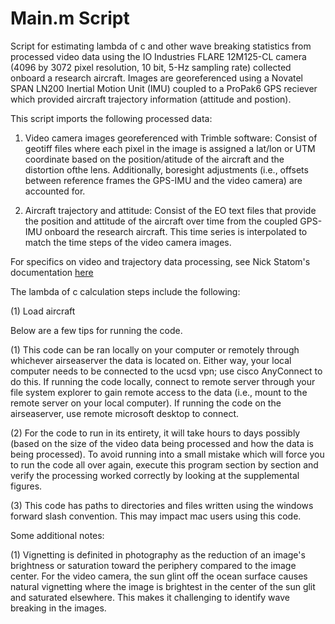 # Main.m Script

Script for estimating lambda of c and other wave breaking statistics 
from processed video data using the IO Industries FLARE 12M125-CL
camera (4096 by 3072 pixel resolution, 10 bit, 5-Hz sampling rate) 
collected onboard a research aircraft. Images are georeferenced using a 
Novatel SPAN LN200 Inertial Motion Unit (IMU) coupled to a ProPak6 GPS
reciever which provided aircraft trajectory information 
(attitude and postion).

This script imports the following processed data: 

1. Video camera images georeferenced with Trimble software: Consist of
   geotiff files where each pixel in the image is assigned a lat/lon or
   UTM coordinate based on the position/atitude of the aircraft and the
   distortion ofthe lens. Additionally, boresight adjustments (i.e.,
   offsets between reference frames the GPS-IMU and the video camera)
   are accounted for. 

2. Aircraft trajectory and attitude: Consist of the EO text files that
   provide the position and attitude of the aircraft over time from the 
   coupled GPS-IMU onboard the research aircraft. This time series is
   interpolated to match the time steps of the video camera images.  

For specifics on video and trajectory data processing, see Nick Statom's
documentation [here](https://docs.google.com/document/d/1qbaBH98IW1tJrMfxC6TKL-jQIcMPm7KK_KRrxk3rBb0/edit)

The lambda of c calculation steps include the following: 

(1) Load aircraft 

Below are a few tips for running the code. 

(1) This code can be ran locally on your computer or remotely through
    whichever airseaserver the data is located on. Either way, your local
    computer needs to be connected to the ucsd vpn; use cisco AnyConnect
    to do this. If running the code locally, connect to remote server 
    through your file system explorer to gain remote access to the data 
    (i.e., mount to the remote server on your local computer). 
    If running the code on the airseaserver, use remote microsoft desktop
    to connect.     

(2) For the code to run in its entirety, it will take hours to days 
    possibly (based on the size of the video data being processed and 
    how the data is being processed). To avoid running into a small 
    mistake which will force you to run the code all over again, execute
    this program section by section and verify the processing worked
    correctly by looking at the supplemental figures. 

(3) This code has paths to directories and files written using the
    windows forward slash convention. This may impact mac users using
    this code. 

Some additional notes: 

(1) Vignetting is definited in photography as the reduction of an 
    image's brightness or saturation toward the periphery compared to the
    image center. For the video camera, the sun glint off the ocean 
    surface causes natural vignetting where the image is brightest in
    the center of the sun glit and saturated elsewhere. This makes it
    challenging to identify wave breaking in the images.
